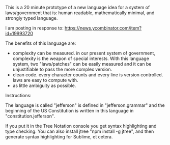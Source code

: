This is a 20 minute prototype of a new language idea for a system of laws/government that is: human readable, mathematically minimal, and strongly typed language.

I am posting in response to: https://news.ycombinator.com/item?id=19993720

The benefits of this language are:

- complexity can be measured. in our present system of government, complexity is the weapon of special interests. With this language system, two "laws/patches" can be easily measured and it can be unjustifiable to pass the more complex version.
- clean code. every character counts and every line is version controlled. laws are easy to compute with.
- as little ambiguity as possible.

Instructions:

The language is called "jefferson" is defined in "jefferson.grammar" and the beginning of the US Constitution is written in this language in "constitution.jefferson".

If you put it in the Tree Notation console you get syntax highlighting and type checking. You can also install jtree "npm install -g jtree", and then generate syntax highlighting for Sublime, et cetera.


